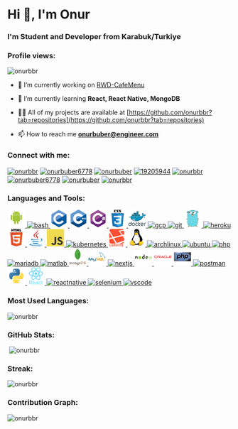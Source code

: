 <h1 align="left">Hi 👋, I'm Onur</h1>
<h3 align="left">I'm Student and Developer from Karabuk/Turkiye</h3>

<h3 align="left">Profile views:</h3>
<p align="left"><img src="https://komarev.com/ghpvc/?username=onurbbr&label=Profile%20views&theme=radical&style=flat" alt="onurbbr"/></p>

- 🔭 I’m currently working on [RWD-CafeMenu](https://github.com/onurbbr/RWD-CafeMenu)

- 🌱 I’m currently learning **React, React Native, MongoDB**

- 👨‍💻 All of my projects are available at [https://github.com/onurbbr?tab=repositories](https://github.com/onurbbr?tab=repositories)

- 📫 How to reach me **onurbuber@engineer.com**

<h3 align="left">Connect with me:</h3>
<p align="left">
<a href="https://dev.to/onurbbr" target="blank"><img align="center" src="https://raw.githubusercontent.com/rahuldkjain/github-profile-readme-generator/master/src/images/icons/Social/devto.svg" alt="onurbbr" height="30" width="40" /></a>
<a href="https://twitter.com/onurbuber6778" target="blank"><img align="center" src="https://raw.githubusercontent.com/rahuldkjain/github-profile-readme-generator/master/src/images/icons/Social/twitter.svg" alt="onurbuber6778" height="30" width="40" /></a>
<a href="https://linkedin.com/in/onurbuber" target="blank"><img align="center" src="https://raw.githubusercontent.com/rahuldkjain/github-profile-readme-generator/master/src/images/icons/Social/linked-in-alt.svg" alt="onurbuber" height="30" width="40" /></a>
<a href="https://stackoverflow.com/users/19205944" target="blank"><img align="center" src="https://raw.githubusercontent.com/rahuldkjain/github-profile-readme-generator/master/src/images/icons/Social/stack-overflow.svg" alt="19205944" height="30" width="40" /></a>
<a href="https://codesandbox.com/onurbbr" target="blank"><img align="center" src="https://raw.githubusercontent.com/rahuldkjain/github-profile-readme-generator/master/src/images/icons/Social/codesandbox.svg" alt="onurbbr" height="30" width="40" /></a>
<a href="https://fb.com/onurbuber6778" target="blank"><img align="center" src="https://raw.githubusercontent.com/rahuldkjain/github-profile-readme-generator/master/src/images/icons/Social/facebook.svg" alt="onurbuber6778" height="30" width="40" /></a>
<a href="https://instagram.com/onurbuber" target="blank"><img align="center" src="https://raw.githubusercontent.com/rahuldkjain/github-profile-readme-generator/master/src/images/icons/Social/instagram.svg" alt="onurbuber" height="30" width="40" /></a>
<a href="https://t.me/onurbbr" target="blank"><img align="center" src="https://upload.wikimedia.org/wikipedia/commons/8/82/Telegram_logo.svg" alt="onurbbr" height="30" width="40" /></a>
</p>

<h3 align="left">Languages and Tools:</h3>
<p align="left"> <a href="https://developer.android.com" target="_blank" rel="noreferrer"> <img src="https://raw.githubusercontent.com/devicons/devicon/master/icons/android/android-original-wordmark.svg" alt="android" width="40" height="40"/> </a> <a href="https://www.gnu.org/software/bash/" target="_blank" rel="noreferrer"> <img src="https://www.vectorlogo.zone/logos/gnu_bash/gnu_bash-icon.svg" alt="bash" width="40" height="40"/> </a> <a href="https://www.cprogramming.com/" target="_blank" rel="noreferrer"> <img src="https://raw.githubusercontent.com/devicons/devicon/master/icons/c/c-original.svg" alt="c" width="40" height="40"/> </a> <a href="https://www.w3schools.com/cpp/" target="_blank" rel="noreferrer"> <img src="https://raw.githubusercontent.com/devicons/devicon/master/icons/cplusplus/cplusplus-original.svg" alt="cplusplus" width="40" height="40"/> </a> <a href="https://www.w3schools.com/cs/" target="_blank" rel="noreferrer"> <img src="https://raw.githubusercontent.com/devicons/devicon/master/icons/csharp/csharp-original.svg" alt="csharp" width="40" height="40"/> </a> <a href="https://www.w3schools.com/css/" target="_blank" rel="noreferrer"> <img src="https://raw.githubusercontent.com/devicons/devicon/master/icons/css3/css3-original-wordmark.svg" alt="css3" width="40" height="40"/> </a> <a href="https://www.docker.com/" target="_blank" rel="noreferrer"> <img src="https://raw.githubusercontent.com/devicons/devicon/master/icons/docker/docker-original-wordmark.svg" alt="docker" width="40" height="40"/> </a> <a href="https://cloud.google.com" target="_blank" rel="noreferrer"> <img src="https://www.vectorlogo.zone/logos/google_cloud/google_cloud-icon.svg" alt="gcp" width="40" height="40"/> </a> <a href="https://git-scm.com/" target="_blank" rel="noreferrer"> <img src="https://www.vectorlogo.zone/logos/git-scm/git-scm-icon.svg" alt="git" width="40" height="40"/> </a> <a href="https://golang.org" target="_blank" rel="noreferrer"> <img src="https://raw.githubusercontent.com/devicons/devicon/master/icons/go/go-original.svg" alt="go" width="40" height="40"/> </a> <a href="https://heroku.com" target="_blank" rel="noreferrer"> <img src="https://www.vectorlogo.zone/logos/heroku/heroku-icon.svg" alt="heroku" width="40" height="40"/> </a> <a href="https://www.w3.org/html/" target="_blank" rel="noreferrer"> <img src="https://raw.githubusercontent.com/devicons/devicon/master/icons/html5/html5-original-wordmark.svg" alt="html5" width="40" height="40"/> </a> <a href="https://www.java.com" target="_blank" rel="noreferrer"> <img src="https://raw.githubusercontent.com/devicons/devicon/master/icons/java/java-original.svg" alt="java" width="40" height="40"/> </a> <a href="https://developer.mozilla.org/en-US/docs/Web/JavaScript" target="_blank" rel="noreferrer"> <img src="https://raw.githubusercontent.com/devicons/devicon/master/icons/javascript/javascript-original.svg" alt="javascript" width="40" height="40"/> </a> <a href="https://kubernetes.io" target="_blank" rel="noreferrer"> <img src="https://www.vectorlogo.zone/logos/kubernetes/kubernetes-icon.svg" alt="kubernetes" width="40" height="40"/> </a> <a href="https://laravel.com/" target="_blank" rel="noreferrer"> <img src="https://raw.githubusercontent.com/devicons/devicon/master/icons/laravel/laravel-plain-wordmark.svg" alt="laravel" width="40" height="40"/> </a> <a href="https://www.linux.org/" target="_blank" rel="noreferrer"> <img src="https://raw.githubusercontent.com/devicons/devicon/master/icons/linux/linux-original.svg" alt="linux" width="40" height="40"/> </a> <a href="https://www.archlinux.org/" target="_blank" rel="noreferrer"> <img src="https://raw.githubusercontent.com/gilbarbara/logos/master/logos/archlinux.svg" alt="archlinux" width="40" height="40"/> </a> <a href="https://www.ubuntu.com/" target="_blank" rel="noreferrer"> <img src="https://raw.githubusercontent.com/gilbarbara/logos/master/logos/ubuntu.svg" alt="ubuntu" width="40" height="40"/> </a> <a href="https://www.microsoft.com/en-us/windows" target="_blank" rel="noreferrer"> <img src="https://raw.githubusercontent.com/gilbarbara/logos/master/logos/microsoft-windows.svg" alt="php" width="40" height="40"/> </a> <a href="https://mariadb.org/" target="_blank" rel="noreferrer"> <img src="https://www.vectorlogo.zone/logos/mariadb/mariadb-icon.svg" alt="mariadb" width="40" height="40"/> </a> <a href="https://www.mathworks.com/" target="_blank" rel="noreferrer"> <img src="https://upload.wikimedia.org/wikipedia/commons/2/21/Matlab_Logo.png" alt="matlab" width="40" height="40"/> </a> <a href="https://www.mongodb.com/" target="_blank" rel="noreferrer"> <img src="https://raw.githubusercontent.com/devicons/devicon/master/icons/mongodb/mongodb-original-wordmark.svg" alt="mongodb" width="40" height="40"/> </a> <a href="https://www.mysql.com/" target="_blank" rel="noreferrer"> <img src="https://raw.githubusercontent.com/devicons/devicon/master/icons/mysql/mysql-original-wordmark.svg" alt="mysql" width="40" height="40"/> </a> <a href="https://nextjs.org/" target="_blank" rel="noreferrer"> <img src="https://cdn.worldvectorlogo.com/logos/nextjs-2.svg" alt="nextjs" width="40" height="40"/> </a> <a href="https://nodejs.org" target="_blank" rel="noreferrer"> <img src="https://raw.githubusercontent.com/devicons/devicon/master/icons/nodejs/nodejs-original-wordmark.svg" alt="nodejs" width="40" height="40"/> </a> <a href="https://www.oracle.com/" target="_blank" rel="noreferrer"> <img src="https://raw.githubusercontent.com/devicons/devicon/master/icons/oracle/oracle-original.svg" alt="oracle" width="40" height="40"/> </a> <a href="https://www.php.net" target="_blank" rel="noreferrer"> <img src="https://raw.githubusercontent.com/devicons/devicon/master/icons/php/php-original.svg" alt="php" width="40" height="40"/> </a> <a href="https://postman.com" target="_blank" rel="noreferrer"> <img src="https://www.vectorlogo.zone/logos/getpostman/getpostman-icon.svg" alt="postman" width="40" height="40"/> </a> <a href="https://www.python.org" target="_blank" rel="noreferrer"> <img src="https://raw.githubusercontent.com/devicons/devicon/master/icons/python/python-original.svg" alt="python" width="40" height="40"/> </a> <a href="https://reactjs.org/" target="_blank" rel="noreferrer"> <img src="https://raw.githubusercontent.com/devicons/devicon/master/icons/react/react-original-wordmark.svg" alt="react" width="40" height="40"/> </a> <a href="https://reactnative.dev/" target="_blank" rel="noreferrer"> <img src="https://reactnative.dev/img/header_logo.svg" alt="reactnative" width="40" height="40"/> </a> <a href="https://www.selenium.dev" target="_blank" rel="noreferrer"> <img src="https://raw.githubusercontent.com/detain/svg-logos/780f25886640cef088af994181646db2f6b1a3f8/svg/selenium-logo.svg" alt="selenium" width="40" height="40"/> </a> <a href="https://code.visualstudio.com" target="_blank" rel="noreferrer"> <img src="https://raw.githubusercontent.com/gilbarbara/logos/master/logos/visual-studio-code.svg" alt="vscode" width="40" height="40"/> </a> </p>

<h3 align="left">Most Used Languages:</h3>
<p align="left"><img src="https://github-readme-stats.vercel.app/api/top-langs?username=onurbbr&show_icons=true&theme=radical&locale=en&layout=compact" alt="onurbbr" /></p>

<h3 align="left">GitHub Stats:</h3>
<p align="left">&nbsp;<img src="https://github-readme-stats.vercel.app/api?username=onurbbr&show_icons=true&theme=radical&locale=en" alt="onurbbr" /></p>

<h3 align="left">Streak:</h3>
<p align="left"><img src="https://github-readme-streak-stats.herokuapp.com/?user=onurbbr&show_icons=true&theme=radical&locale=en" alt="onurbbr" /></p>

<h3 align="left">Contribution Graph:</h3>
<p align="left"><img src="https://activity-graph.herokuapp.com/graph?username=onurbbr&theme=github&area=true&hide_border=true" alt="onurbbr" /></p>